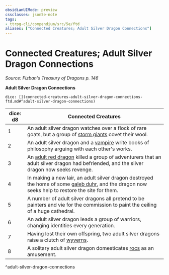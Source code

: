 ```yaml
---
obsidianUIMode: preview
cssclasses: json5e-note
tags:
- ttrpg-cli/compendium/src/5e/ftd
aliases: ["Connected Creatures; Adult Silver Dragon Connections"]
---
```

# Connected Creatures; Adult Silver Dragon Connections
*Source: Fizban's Treasury of Dragons p. 146* 

**Adult Silver Dragon Connections**

`dice: [](connected-creatures-adult-silver-dragon-connections-ftd.md#^adult-silver-dragon-connections)`

| dice: d8 | Connected Creatures |
|----------|---------------------|
| 1 | An adult silver dragon watches over a flock of rare goats, but a group of [storm giants](storm-giant.md) covet their wool. |
| 2 | An adult silver dragon and a [vampire](vampire.md) write books of philosophy arguing with each other's works. |
| 3 | An [adult red dragon](adult-red-dragon.md) killed a group of adventurers that an adult silver dragon had befriended, and the silver dragon now seeks revenge. |
| 4 | In making a new lair, an adult silver dragon destroyed the home of some [galeb duhr](galeb-duhr.md), and the dragon now seeks help to restore the site for them. |
| 5 | A number of adult silver dragons all pretend to be painters and vie for the commission to paint the ceiling of a huge cathedral. |
| 6 | An adult silver dragon leads a group of warriors, changing identities every generation. |
| 7 | Having lost their own offspring, two adult silver dragons raise a clutch of [wyverns](wyvern.md). |
| 8 | A solitary adult silver dragon domesticates [rocs](roc.md) as an amusement. |
^adult-silver-dragon-connections
